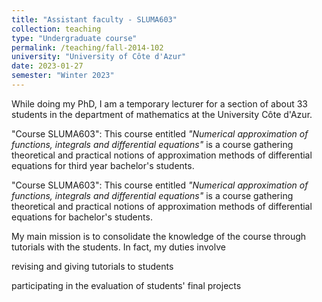 ```yaml
---
title: "Assistant faculty - SLUMA603"
collection: teaching
type: "Undergraduate course"
permalink: /teaching/fall-2014-102
university: "University of Côte d'Azur"
date: 2023-01-27
semester: "Winter 2023"
---
```



While doing my PhD, I am a temporary lecturer for a section of about 33 students in the department of mathematics at the University Côte d'Azur. 

"Course SLUMA603": This course entitled _"Numerical approximation of functions, integrals and differential equations"_ is a course gathering theoretical and practical notions of approximation methods of differential equations for third year bachelor's students. 

"Course SLUMA603": This course entitled _"Numerical approximation of functions, integrals and differential equations"_ is a course gathering theoretical and practical notions of approximation methods of differential equations for bachelor's students. 

My main mission is to consolidate the knowledge of the course through tutorials with the students. In fact, my duties involve

revising and giving tutorials to students

participating in the evaluation of students' final projects


